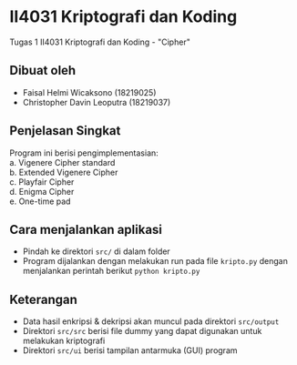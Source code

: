# II4031 Kriptografi dan Koding
Tugas 1 II4031 Kriptografi dan Koding - "Cipher"

## Dibuat oleh
* Faisal Helmi Wicaksono (18219025)
* Christopher Davin Leoputra (18219037)

## Penjelasan Singkat
Program ini berisi pengimplementasian: <br />
a. Vigenere Cipher standard <br />
b. Extended Vigenere Cipher <br />
c. Playfair Cipher <br />
d. Enigma Cipher <br />
e. One-time pad <br />

## Cara menjalankan aplikasi
* Pindah ke direktori `src/` di dalam folder
* Program dijalankan dengan melakukan run pada file `kripto.py` dengan menjalankan perintah berikut `python kripto.py`

## Keterangan
* Data hasil enkripsi & dekripsi akan muncul pada direktori `src/output`
* Direktori `src/src` berisi file dummy yang dapat digunakan untuk melakukan kriptografi
* Direktori `src/ui` berisi tampilan antarmuka (GUI) program
